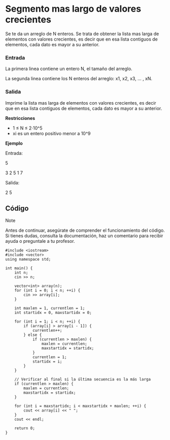 # Segmento mas largo de valores crecientes

Se te da un arreglo de N enteros. Se trata de obtener la lista mas larga de elementos con valores crecientes, es decir que en esa lista contiguos de elementos, cada dato es mayor a su anterior.

### Entrada

La primera linea contiene un entero N, el tamaño del arreglo.

La segunda linea contiene los N enteros del arreglo: x1, x2, x3, ... , xN.

### Salida

Imprime la lista mas larga de elementos con valores crecientes, es decir que en esa lista contiguos de elementos, cada dato es mayor a su anterior.

**Restricciones**

- 1 ≤ N ≤ 2⋅10^5
- xi es un entero positivo menor a 10^9

**Ejemplo**

Entrada:

5

3 2 5 1 7

Salida:

2 5

## Código

> [!NOTE]  
> Antes de continuar, asegúrate de comprender el funcionamiento del código.  
> Si tienes dudas, consulta la documentación, haz un comentario para recibir ayuda o preguntale a tu profesor.

```
#include <iostream>
#include <vector>
using namespace std;

int main() {
    int n;
    cin >> n;

    vector<int> array(n);
    for (int i = 0; i < n; ++i) {
        cin >> array[i];
    }

    int maxlen = 1, currentlen = 1;
    int startidx = 0, maxstartidx = 0;

    for (int i = 1; i < n; ++i) {
        if (array[i] > array[i - 1]) {
            currentlen++;
        } else {
            if (currentlen > maxlen) {
                maxlen = currentlen;
                maxstartidx = startidx;
            }
            currentlen = 1;
            startidx = i;
        }
    }

    // Verificar al final si la última secuencia es la más larga
    if (currentlen > maxlen) {
        maxlen = currentlen;
        maxstartidx = startidx;
    }

    for (int i = maxstartidx; i < maxstartidx + maxlen; ++i) {
        cout << array[i] << " ";
    }
    cout << endl;

    return 0;
}
```
